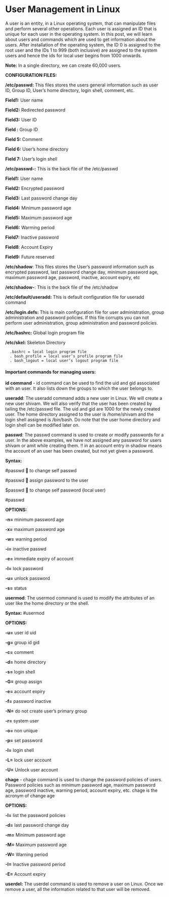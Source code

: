 # User Management in Linux

A user is an entity, in a Linux operating system, that can manipulate files and perform several other operations. Each user is assigned an ID that is unique for each user in the operating system. In this post, we will learn about users and commands which are used to get information about the users. After installation of the operating system, the ID 0 is assigned to the root user and the IDs 1 to 999 (both inclusive) are assigned to the system users and hence the ids for local user begins from 1000 onwards. 

**Note:** In a single directory, we can create 60,000 users.

**CONFIGURATION FILES:**

**/etc/passwd:** This files stores the users general information such as user ID, Group ID, User’s home directory, login shell, comment, etc.

**Field1:** User name

**Field2:** Redirected password

**Field3:** User ID

**Field :** Group ID

**Field 5:** Comment

**Field 6:** User’s home directory

**Field 7:** User’s login shell


**/etc/passwd-:** This is the back file of the /etc/passwd

**Field1:** User name

**Field2:** Encrypted password

**Field3:** Last password change day

**Field4:** Minimum password age

**Field5:** Maximum password age

**Field6:** Warming period

**Field7:** Inactive password

**Field8**: Account Expiry

**Field9:** Future reserved



**/etc/shadow**: This files stores the User’s password information such as encrypted password, last password change day, minimum password age, maximum password age, password, inactive, account expiry, etc

**/etc/shadow-**: This is the back file of the /etc/shadow

**/etc/default/useradd:** This is default configuration file for useradd command 

**/etc/login.defs:** This is main configuration file for user administration, group administration and password policies. If this file corrupts you can not perform user administration, group administration and password policies.

**/etc/bashrc:** Global login program file

**/etc/skel:** Skeleton Directory

	  .bashrc = local login program file 
	  . bash_profile = local user’s profile program file
	  . bash_logout = local user’s logout program file

#### Important commands for managing users:

**id command** - id command can be used to find the uid and gid associated with an user. It also lists down the groups to which the user belongs to.

**useradd**: The useradd command adds a new user in Linux. We will create a new user shivam. We will also verify that the user has been created by tailing the /etc/passwd file. The uid and gid are 1000 for the newly created user. The home directory assigned to the user is /home/shivam and the login shell assigned is /bin/bash. Do note that the user home directory and login shell can be modified later on.



**passwd**:  The passwd command is used to create or modify passwords for a user. In the above examples, we have not assigned any password for users shivam or amit while creating them. !! in an account entry in shadow means the account of an user has been created, but not yet given a password.

**Syntax:**
	
 #passwd  to change self passwd

 #passwd <username>  assign password to the user

 $passwd  to change self password (local user)

 #passwd <options>  <argument>  <username>

**OPTIONS:**

**-n=** minimum password age

**-x=** maximum password age

**-w=** warning period

**-i=** inactive passwd

**-e=** immediate expiry of account

**-l=** lock password

**-u=** unlock password

**-s=** status


**usermod**: The usermod command is used to modify the attributes of an user like the home directory or the shell.

**Syntax:** #usermod <options>  <argument>  <username>

**OPTIONS:**

**-u=** user id uid

**-g=** group id gid

**-c=** comment

**-d=** home directory

**-s=** login shell

**-G=** group assign

**-e=** account expiry

**-f=** password inactive

**-N=** do not create user’s primary group

**-r=** system user

**-o=** non unique

**-p=** set password

**-l=** login shell

**-L=** lock user account

**-U=** Unlock user account


**chage** - chage command is used to change the password policies of users. Password policies such as minimum password age, maximum password age, password inactive, warning period, account expiry, etc. chage is the acronym of change age


**OPTIONS:**

**-l=** list the password policies

**-d=** last password change day

**-m=** Minimum password age

**-M=** Maximum password age

**-W=** Warning period

**-I=** Inactive password period

**-E=** Account expiry


**userdel:** The userdel command is used to remove a user on Linux. Once we remove a user, all the information related to that user will be removed.
